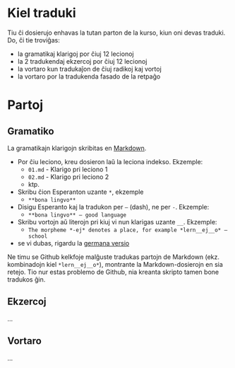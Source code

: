 # Kiel traduki

Tiu ĉi dosierujo enhavas la tutan parton de la kurso, kiun oni devas traduki. Do, ĉi tie troviĝas:

- la gramatikaj klarigoj por ĉiuj 12 lecionoj
- la 2 tradukendaj ekzercoj por ĉiuj 12 lecionoj
- la vortaro kun tradukaĵon de ĉiuj radikoj kaj vortoj
- la vortaro por la tradukenda fasado de la retpaĝo

# Partoj
## Gramatiko

La gramatikajn klarigojn skribitas en [Markdown](https://en.wikipedia.org/wiki/Markdown). 

- Por ĉiu leciono, kreu dosieron laŭ la leciona indekso. Ekzemple:
  -  `01.md` - Klarigo pri leciono 1
  -  `02.md` - Klarigo pri leciono 2
  - ktp.
- Skribu ĉion Esperanton uzante `*`, ekzemple
  - `**bona lingvo**`
- Disigu Esperanto kaj la tradukon per `–` (dash), ne per `-`. Ekzemple:
  - `**bona lingvo** – good language`
- Skribu vortojn aŭ literojn pri kiuj vi nun klarigas uzante `__`. Ekzemple:
  - `The morpheme *-ej* denotes a place, for example *lern__ej__o* – school`
- se vi dubas, rigardu la [germana versio](de/)

Ne timu se Github kelkfoje malĝuste tradukas partojn de Markdown (ekz. kombinadojn kiel `*lern__ej__o*`), montrante la Markdown-dosierojn en sia retejo. Tio nur estas problemo de Github, nia kreanta skripto tamen bone tradukos ĝin.


## Ekzercoj

...

## Vortaro

...

